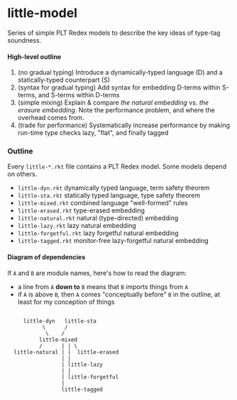 little-model
===

Series of simple PLT Redex models to describe the key ideas of type-tag soundness.


#### High-level outline

1. (no gradual typing)
   Introduce a dynamically-typed language (D) and a statically-typed counterpart (S)
2. (syntax for gradual typing)
   Add syntax for embedding D-terms within S-terms, and S-terms within D-terms
3. (simple mixing)
   Explain & compare _the natural embedding_ vs. _the erasure embedding_.
   Note the performance problem, and where the overhead comes from.
4. (trade for performance)
   Systematically increase performance by making run-time type checks lazy,
    "flat", and finally tagged


### Outline

Every `little-*.rkt` file contains a PLT Redex model.
Some models depend on others.

- `little-dyn.rkt` dynamically typed language, term safety theorem
- `little-sta.rkt` statically typed language, type safety theorem
- `little-mixed.rkt` combined language "well-formed" rules
- `little-erased.rkt` type-erased embedding
- `little-natural.rkt` natural (type-directed) embedding
- `little-lazy.rkt` lazy natural embedding
- `little-forgetful.rkt` lazy forgetful natural embedding
- `little-tagged.rkt` monitor-free lazy-forgetful natural embedding


#### Diagram of dependencies

If `A` and `B` are module names, here's how to read the diagram:

- a line from `A` **down to** `B` means that `B` imports things from `A`
- if `A` is above `B`, then `A` comes "conceptually before" `B` in the outline,
  at least for my conception of things

```

     little-dyn   little-sta
           \      /
            \    /
          little-mixed
          /      | | \
  little-natural | |  little-erased
                 | |
                 | little-lazy
                 | |
                 | little-forgetful
                 |
                 little-tagged
```
